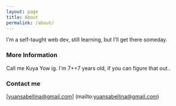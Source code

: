 ```yaml
---
layout: page
title: About
permalink: /about/
---
```


I'm a self-taught web dev, still learning, but I'll get there someday.

### More Information

Call me Kuya Yow ig. I'm 7+=7 years old, if you can figure that out..

### Contact me

[yuansabellina@gmail.com]
(mailto:yuansabellina@gmail.com)

